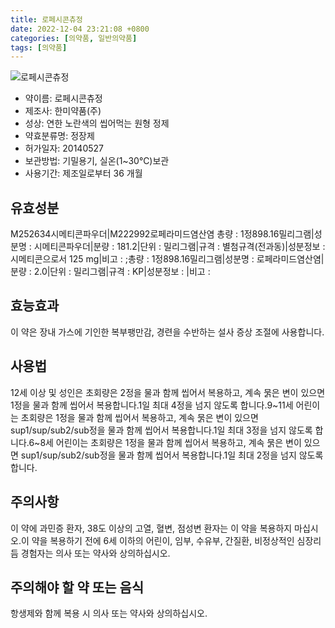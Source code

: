 ```yaml
---
title: 로페시콘츄정
date: 2022-12-04 23:21:08 +0800
categories: [의약품, 일반의약품]
tags: [의약품]
---
```

![로페시콘츄정](https://nedrug.mfds.go.kr/pbp/cmn/itemImageDownload/147426867280800000)

- 약이름: 로페시콘츄정
- 제조사: 한미약품(주)
- 성상: 연한 노란색의 씹어먹는 원형 정제
- 약효분류명: 정장제
- 허가일자: 20140527
- 보관방법: 기밀용기, 실온(1~30℃)보관
- 사용기간: 제조일로부터 36 개월
## 유효성분
M252634시메티콘파우더|M222992로페라미드염산염
총량 : 1정898.16밀리그램|성분명 : 시메티콘파우더|분량 : 181.2|단위 : 밀리그램|규격 : 별첨규격(전과동)|성분정보 : 시메티콘으로서 125 mg|비고 : ;총량 : 1정898.16밀리그램|성분명 : 로페라미드염산염|분량 : 2.0|단위 : 밀리그램|규격 : KP|성분정보 : |비고 :
## 효능효과
이 약은 장내 가스에 기인한 복부팽만감, 경련을 수반하는 설사 증상 조절에 사용합니다.
## 사용법
12세 이상 및 성인은 초회량은 2정을 물과 함께 씹어서 복용하고, 계속 묽은 변이 있으면 1정을 물과 함께 씹어서 복용합니다.1일 최대 4정을 넘지 않도록 합니다.9~11세 어린이는 초회량은 1정을 물과 함께 씹어서 복용하고, 계속 묽은 변이 있으면 sup1/sup/sub2/sub정을 물과 함께 씹어서 복용합니다.1일 최대 3정을 넘지 않도록 합니다.6~8세 어린이는 초회량은 1정을 물과 함께 씹어서 복용하고, 계속 묽은 변이 있으면 sup1/sup/sub2/sub정을 물과 함께 씹어서 복용합니다.1일 최대 2정을 넘지 않도록 합니다.
## 주의사항
이 약에 과민증 환자, 38도 이상의 고열, 혈변, 점성변 환자는 이 약을 복용하지 마십시오.이 약을 복용하기 전에 6세 이하의 어린이, 임부, 수유부, 간질환, 비정상적인 심장리듬 경험자는 의사 또는 약사와 상의하십시오.
## 주의해야 할 약 또는 음식
항생제와 함께 복용 시 의사 또는 약사와 상의하십시오.

